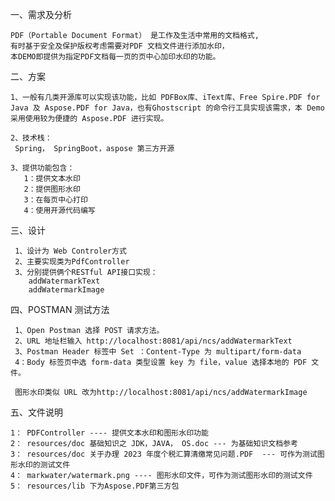 一、需求及分析
  
    PDF（Portable Document Format） 是工作及生活中常用的文档格式,
    有时基于安全及保护版权考虑需要对PDF 文档文件进行添加水印，
    本DEMO即提供为指定PDF文档每一页的页中心加印水印的功能。

二、方案

    1、一般有几类开源库可以实现该功能，比如 PDFBox库、iText库、Free Spire.PDF for Java 及 Aspose.PDF for Java，也有Ghostscript 的命令行工具实现该需求，本 Demo 采用使用较为便捷的 Aspose.PDF 进行实现。
   
    2、技术栈： 
     Spring， SpringBoot，aspose 第三方开源
   
    3、提供功能包含：
       1：提供文本水印
       2：提供图形水印
       3：在每页中心打印
       4：使用开源代码编写

三、设计

     1、设计为 Web Controler方式
     2、主要实现类为PdfController
     3、分别提供俩个RESTful API接口实现： 
        addWatermarkText 
        addWatermarkImage
    
四、POSTMAN 测试方法

     1、Open Postman 选择 POST 请求方法。
     2、URL 地址栏输入 http://localhost:8081/api/ncs/addWatermarkText
     3、Postman Header 标签中 Set ：Content-Type 为 multipart/form-data
     4：Body 标签页中选 form-data 类型设置 key 为 file，value 选择本地的 PDF 文件。

     图形水印类似 URL 改为http://localhost:8081/api/ncs/addWatermarkImage

五、文件说明

    1： PDFController ---- 提供文本水印和图形水印功能
    2： resources/doc 基础知识之 JDK，JAVA， OS.doc --- 为基础知识文档参考
    3： resources/doc 关于办理 2023 年度个税汇算清缴常见问题.PDF  --- 可作为测试图形水印的测试文件
    4： markwater/watermark.png ---- 图形水印文件，可作为测试图形水印的测试文件
    5： resources/lib 下为Aspose.PDF第三方包
